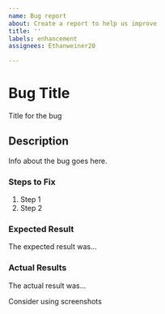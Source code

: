 ```yaml
---
name: Bug report
about: Create a report to help us improve
title: ''
labels: enhancement
assignees: Ethanweiner20

---
```


<!-- Please search existing issues to avoid creating duplicates. -->

# Bug Title

Title for the bug

## Description

Info about the bug goes here.

### Steps to Fix

1. Step 1
2. Step 2

### Expected Result

The expected result was...

### Actual Results

The actual result was...

Consider using screenshots
